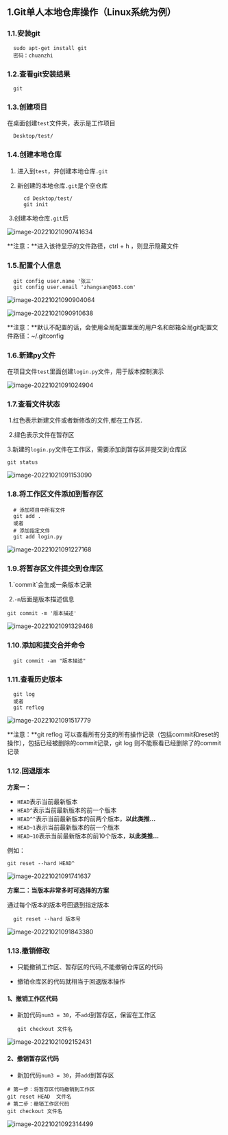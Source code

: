 ## 1.Git单人本地仓库操作（Linux系统为例）

### **1.1.安装git**

```
  sudo apt-get install git
  密码：chuanzhi
```

### 1.**2.查看git安装结果**

```
  git
```

### 1.**3.创建项目**

在桌面创建`test`文件夹，表示是工作项目

```
  Desktop/test/
```

### 1.**4.创建本地仓库**

1. 进入到`test`，并创建本地仓库`.git`

2. 新创建的本地仓库`.git`是个空仓库

   ```
     cd Desktop/test/
     git init
   ```

​	3.创建本地仓库`.git`后

![image-20221021090741634](./1、git单人本地仓库操作.assets/image-20221021090741634.png)

**注意：**进入该待显示的文件路径，ctrl + h ，则显示隐藏文件

### 1.**5.配置个人信息**

```
  git config user.name '张三'
  git config user.email 'zhangsan@163.com'
```

![image-20221021090904064](./1、git单人本地仓库操作.assets/image-20221021090904064.png)

![image-20221021090910638](./1、git单人本地仓库操作.assets/image-20221021090910638.png)

**注意：**默认不配置的话，会使用全局配置里面的用户名和邮箱全局git配置文件路径：~/.gitconfig

### 1.**6.新建py文件**

​	在项目文件`test`里面创建`login.py`文件，用于版本控制演示

![image-20221021091024904](./1、git单人本地仓库操作.assets/image-20221021091024904.png)

### **1.7.查看文件状态**

​	1.红色表示新建文件或者新修改的文件,都在工作区.

​	2.绿色表示文件在暂存区

​	3.新建的`login.py`文件在工作区，需要添加到暂存区并提交到仓库区

```
git status
```

![image-20221021091153090](./1、git单人本地仓库操作.assets/image-20221021091153090.png)

### 1.**8.将工作区文件添加到暂存区**

```
  # 添加项目中所有文件
  git add .
  或者
  # 添加指定文件
  git add login.py
```

![image-20221021091227168](./1、git单人本地仓库操作.assets/image-20221021091227168.png)

### 1.**9.将暂存区文件提交到仓库区**

​	1.\`commit`会生成一条版本记录

​	2.`-m`后面是版本描述信息

```
git commit -m '版本描述'
```

![image-20221021091329468](./1、git单人本地仓库操作.assets/image-20221021091329468.png)

### 1.**10.添加和提交合并命令**

```
  git commit -am "版本描述"
```

### 1.**11.查看历史版本**

```
  git log
  或者
  git reflog
```

![image-20221021091517779](./1、git单人本地仓库操作.assets/image-20221021091517779.png)

**注意：**git reflog 可以查看所有分支的所有操作记录（包括commit和reset的操作），包括已经被删除的commit记录，git log 则不能察看已经删除了的commit记录

### **1.12.回退版本**

**方案一：**

- `HEAD`表示当前最新版本
- `HEAD^`表示当前最新版本的前一个版本
- `HEAD^^`表示当前最新版本的前两个版本，**以此类推...**
- `HEAD~1`表示当前最新版本的前一个版本
- `HEAD~10`表示当前最新版本的前10个版本，**以此类推...**

例如：

```
git reset --hard HEAD^
```

![image-20221021091741637](./1、git单人本地仓库操作.assets/image-20221021091741637.png)

**方案二：当版本非常多时可选择的方案**

通过每个版本的版本号回退到指定版本

```
  git reset --hard 版本号
```

![image-20221021091843380](./1、git单人本地仓库操作.assets/image-20221021091843380.png)

### 1.**13.撤销修改**

- 只能撤销工作区、暂存区的代码,不能撤销仓库区的代码

- 撤销仓库区的代码就相当于回退版本操作

  

#### 1、撤销工作区代码

- 新加代码`num3 = 30`，不`add`到暂存区，保留在工作区

  ```
  git checkout 文件名
  ```

![image-20221021092152431](./1、git单人本地仓库操作.assets/image-20221021092152431.png)

#### 2、撤销暂存区代码

- 新加代码`num3 = 30`，并`add`到暂存区

```
# 第一步：将暂存区代码撤销到工作区
git reset HEAD  文件名
# 第二步：撤销工作区代码
git checkout 文件名
```

![image-20221021092314499](./1、git单人本地仓库操作.assets/image-20221021092314499.png)